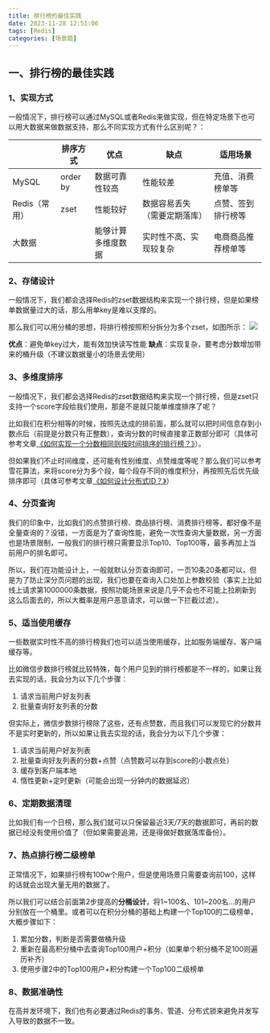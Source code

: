 ```yaml
---
title: 排行榜的最佳实践
date: 2023-11-28 12:51:06
tags: [Redis]
categories: [场景题]
---
```


## 一、排行榜的最佳实践
### 1、实现方式
一般情况下，排行榜可以通过MySQL或者Redis来做实现，但在特定场景下也可以用大数据来做数据支持，那么不同实现方式有什么区别呢？：

||排序方式|优点|缺点|适用场景|
|--|--|--|--|--|
|MySQL|order by|数据可靠性较高|性能较差|充值、消费榜单等|
|Redis（常用）|zset|性能较好|数据容易丢失（需要定期落库）|点赞、签到排行榜等|
|大数据||能够计算多维度数据|实时性不高、实现较复杂|电商商品推荐榜单等|

### 2、存储设计
一般情况下，我们都会选择Redis的zset数据结构来实现一个排行榜，但是如果榜单数据量过大的话，那么用单key是难以支撑的。

那么我们可以用分桶的思想，将排行榜按照积分拆分为多个zset，如图所示：
![](/images/scene/排行榜的最佳实践1.png)

**优点**：避免单key过大，能有效加快读写性能
**缺点**：实现复杂，要考虑分数增加带来的桶升级（不建议数据量小的场景去使用）

### 3、多维度排序
一般情况下，我们都会选择Redis的zset数据结构来实现一个排行榜，但是zset只支持一个score字段给我们使用，那是不是就只能单维度排序了呢？

比如我们在积分相等的时候，按照先达成的排前面，那么就可以把时间信息存到小数点后（前提是分数只有正整数），查询分数的时候直接拿正数部分即可（具体可参考文章[《如何实现一个分数相同则按时间排序的排行榜？》](https://garyleeeee.github.io/2023/08/20/scene/ru-he-shi-xian-yi-ge-fen-shu-xiang-tong-ze-an-shi-jian-pai-xu-de-pai-xing-bang/)）。

但如果我们不止时间维度，还可能有性别维度、点赞维度等呢？那么我们可以参考雪花算法，来将score分为多个段，每个段存不同的维度积分，再按照先后优先级排序即可（具体可参考文章[《如何设计分布式ID？》](https://garyleeeee.github.io/2023/07/19/ru-he-she-ji-fen-bu-shi-id/)）

### 4、分页查询
我们的印象中，比如我们的点赞排行榜、商品排行榜、消费排行榜等，都好像不是全量查询的？没错，一方面是为了查询性能，避免一次性查询大量数据，另一方面也是场景限制，一般我们的排行榜只需要显示Top10、Top100等，最多再加上当前用户的排名即可。

所以，我们在功能设计上，一般就默认分页查询即可，一页10条20条都可以，但是为了防止深分页问题的出现，我们也要在查询入口处加上参数校验（事实上比如线上请求第1000000条数据，按照功能场景来说是几乎不会也不可能上拉刷新到这么后面去的，所以大概率是用户恶意请求，可以做一下拦截过滤）。

### 5、适当使用缓存
一些数据实时性不高的排行榜我们也可以适当使用缓存，比如服务端缓存、客户端缓存等。

比如微信步数排行榜就比较特殊，每个用户见到的排行榜都是不一样的，如果让我去实现的话，我会分为以下几个步骤：
1. 请求当前用户好友列表
2. 批量查询好友列表的分数

但实际上，微信步数排行榜除了这些，还有点赞数，而且我们可以发现它的分数并不是实时更新的，所以如果让我去实现的话，我会分为以下几个步骤：
1. 请求当前用户好友列表
2. 批量查询好友列表的分数+点赞（点赞数可以存到score的小数点处）
3. 缓存到客户端本地
4. 惰性更新+定时更新（可能会出现一分钟内的数据延迟）

### 6、定期数据清理
比如我们有一个日榜，那么我们就可以只保留最近3天/7天的数据即可，再前的数据已经没有使用价值了（但如果需要追溯，还是得做好数据落库备份）。

### 7、热点排行榜二级榜单
正常情况下，如果排行榜有100w个用户，但是使用场景只需要查询前100，这样的话就会出现大量无用的数据了。

所以我们可以结合前面第2步提高的**分桶设计**，将1~100名、101~200名...的用户分别放在一个桶里。或者可以在积分分桶的基础上构建一个Top100的二级榜单，大概步骤如下：
1. 累加分数，判断是否需要做桶升级
2. 重新在最高积分桶中去查询Top100用户+积分（如果单个积分桶不足100则遍历补齐）
3. 使用步骤2中的Top100用户+积分构建一个Top100二级榜单

### 8、数据准确性
在高并发环境下，我们也有必要通过Redis的事务、管道、分布式锁来避免并发写入导致的数据不一致。